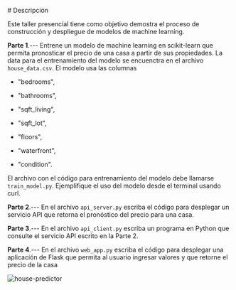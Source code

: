 # Descripción

Este taller presencial tiene como objetivo demostra el proceso de construcción y 
despliegue de modelos de machine learning.

**Parte 1**.--- Entrene un modelo de machine learning en scikit-learn que permita 
pronosticar el precio de una casa a partir de sus propiedades. La data
para el entrenamiento del modelo se encuenctra en el archivo `house_data.csv`. 
El modelo usa las columnas 

* "bedrooms",
  
* "bathrooms",
  
* "sqft_living",

* "sqft_lot",

* "floors",

* "waterfront",

* "condition".

El archivo con el código para entrenamiento del modelo debe llamarse 
`train_model.py`. Ejemplifique el uso del modelo desde el terminal usando
curl.


**Parte 2**.--- En el archivo `api_server.py` escriba el código para desplegar 
un servicio API que retorna el pronóstico del precio para una casa.

**Parte 3**.--- En el archivo `api_client.py`  escriba un programa en Python
que consulte el servicio API escrito en la Parte 2.

**Parte 4**.--- En el archivo `web_app.py`  escriba el código para desplegar
una aplicación de Flask que permita al usuario ingresar valores y que
retorne el precio de la casa

![house-predictor](https://github.com/jdvelasq/PRE_sklearn_despliegue_de_modelos/main/house_predictor.png)

